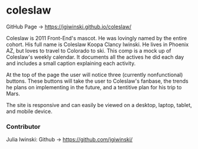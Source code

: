 # coleslaw

GitHub Page -> https://jgiwinski.github.io/coleslaw/

Coleslaw is 2011 Front-End's mascot. He was lovingly named by the entire cohort. His full name is Coleslaw Koopa Clancy Iwinski. He lives in Phoenix AZ, but loves to travel to Colorado to ski. This comp is a mock up of Coleslaw's weekly calendar. It documents all the actives he did each day and includes a small caption explaining each activity. 

At the top of the page the user will notice three (currently nonfunctional) buttons. These buttons will take the user to Coleslaw's fanbase, the trends he plans on implementing in the future, and a tentitive plan for his trip to Mars. 

The site is responsive and can easily be viewed on a desktop, laptop, tablet, and mobile device. 

### Contributor 

Julia Iwinski: Github -> https://github.com/jgiwinski/
